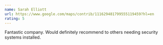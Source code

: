 ```yaml
---
name: Sarah Elliott
url: https://www.google.com/maps/contrib/111629481799555119459?hl=en
rating: 5
---
```


Fantastic company.  Would definitely recommend to others needing security systems installed.
